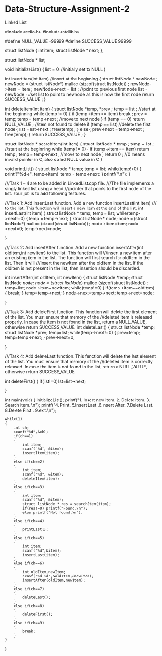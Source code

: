 # Data-Structure-Assignment-2
Linked List

#include<stdio.h>
#include<stdlib.h>


#define NULL_VALUE -99999
#define SUCCESS_VALUE 99999

struct listNode
{
    int item;
    struct listNode * next;
};

struct listNode * list;

void initializeList()
{
    list = 0;  //initially set to NULL
}

int insertItem(int item) //insert at the beginning
{
	struct listNode * newNode ;
	newNode = (struct listNode*) malloc (sizeof(struct listNode)) ;
	newNode->item = item ;
	newNode->next = list ; //point to previous first node
	list = newNode ; //set list to point to newnode as this is now the first node
	return SUCCESS_VALUE ;
}


int deleteItem(int item)
{
	struct listNode *temp, *prev ;
	temp = list ; //start at the beginning
	while (temp != 0)
	{
		if (temp->item == item) break ;
		prev = temp;
		temp = temp->next ; //move to next node
	}
	if (temp == 0) return NULL_VALUE ; //item not found to delete
	if (temp == list) //delete the first node
	{
		list = list->next ;
		free(temp) ;
	}
	else
	{
		prev->next = temp->next ;
		free(temp);
	}
	return SUCCESS_VALUE ;
}


struct listNode * searchItem(int item)
{
	struct listNode * temp ;
	temp = list ; //start at the beginning
	while (temp != 0)
	{
		if (temp->item == item) return temp ;
		temp = temp->next ; //move to next node
	}
	return 0 ; //0 means invalid pointer in C, also called NULL value in C
}

void printList()
{
    struct listNode * temp;
    temp = list;
    while(temp!=0)
    {
        printf("%d->", temp->item);
        temp = temp->next;
    }
    printf("\n");
}

///Task 1 – 4 are to be added in LinkedList.cpp file.
///The file implements a singly linked list using a head
///pointer that points to the first node of the list. Your job is to add following features.



///Task 1: Add insertLast function. Add a new function insertLast(int item)
/// to the list. This function will insert a new item at the end of the list.
int insertLast(int item)
{
    struct listNode * temp;
    temp = list;
    while(temp->next!=0)
    {
        temp = temp->next;
    }
    struct listNode * node;
    node = (struct listNode*) malloc (sizeof(struct listNode)) ;
    node->item=item;
    node->next=0;
    temp->next=node;

}


///Task 2: Add insertAfter function. Add a new function insertAfter(int oldItem,int newItem) to the list. This function will
///insert a new item after an existing item in the list. The function will first search for oldItem in the list. Then it will
///insert the newItem after the oldItem in the list. If the olditem is not present in the list, then insertion should be discarded.

int insertAfter(int oldItem, int newItem)
{
    struct listNode *temp;
    struct listNode *node;
    node = (struct listNode*) malloc (sizeof(struct listNode)) ;
    temp=list;
    node->item=newItem;
    while(temp!=0)
    {
        if(temp->item==oldItem)
        {
            break;
        }
        temp=temp->next;
    }
    node->next=temp->next;
    temp->next=node;

}



///Task 3: Add deleteFirst function. This function will delete the first element of the list. You must ensure that memory of the
///deleted item is released properly. In case the item is not found in the list, return a NULL_VALUE, otherwise return SUCCESS_VALUE.
int deleteLast()
{
    struct listNode *temp;
    struct listNode *prev;
    temp=list;
    while(temp->next!=0)
    {
        prev=temp;
        temp=temp->next;
    }
    prev->next=0;


}


///Task 4: Add deleteLast function. This function will delete the last element of the list. You must ensure that memory of the
///deleted item is correctly released. In case the item is not found in the list, return a NULL_VALUE, otherwise return SUCCESS_VALUE.

int deleteFirst()
{
    if(list!=0)list=list->next;

}


int main(void)
{
    initializeList();
    printf("1. Insert new item. 2. Delete item. 3. Search item. \n");
    printf("4. Print. 5.Insert Last .6.Insert After. 7.Delete Last. 8.Delete First . 9.exit.\n");

    while(1)
    {
        int ch;
        scanf("%d",&ch);
        if(ch==1)
        {
            int item;
            scanf("%d", &item);
            insertItem(item);
        }
        else if(ch==2)
        {
            int item;
            scanf("%d", &item);
            deleteItem(item);
        }
        else if(ch==3)
        {
            int item;
            scanf("%d", &item);
            struct listNode * res = searchItem(item);
            if(res!=0) printf("Found.\n");
            else printf("Not found.\n");
        }
        else if(ch==4)
        {
            printList();
        }
        else if(ch==5)
        {
            int item;
            scanf("%d",&item);
            insertLast(item);
        }
        else if(ch==6)
        {
            int oldItem,newItem;
            scanf("%d %d",&oldItem,&newItem);
            insertAfter(oldItem,newItem);
        }
        else if(ch==7)
        {
            deleteLast();
        }
        else if(ch==8)
        {
            deleteFirst();
        }
        else if(ch==9)
        {
            break;
        }
    }

}

